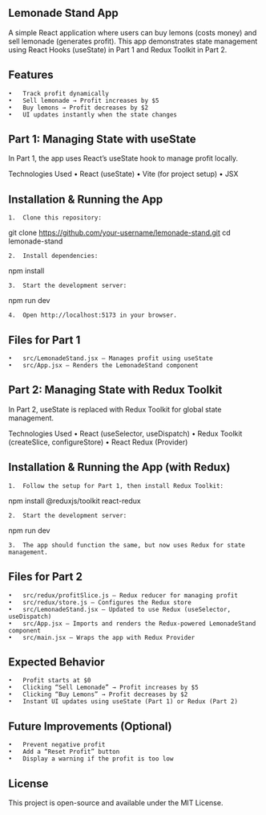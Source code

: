 
## Lemonade Stand App

A simple React application where users can buy lemons (costs money) and sell lemonade (generates profit).
This app demonstrates state management using React Hooks (useState) in Part 1 and Redux Toolkit in Part 2.

## Features
	•	Track profit dynamically
	•	Sell lemonade → Profit increases by $5
	•	Buy lemons → Profit decreases by $2
	•	UI updates instantly when the state changes

## Part 1: Managing State with useState

In Part 1, the app uses React’s useState hook to manage profit locally.

Technologies Used
	•	React (useState)
	•	Vite (for project setup)
	•	JSX

## Installation & Running the App
	1.	Clone this repository:

git clone https://github.com/your-username/lemonade-stand.git
cd lemonade-stand


	2.	Install dependencies:

npm install


	3.	Start the development server:

npm run dev


	4.	Open http://localhost:5173 in your browser.

## Files for Part 1
	•	src/LemonadeStand.jsx – Manages profit using useState
	•	src/App.jsx – Renders the LemonadeStand component

## Part 2: Managing State with Redux Toolkit

In Part 2, useState is replaced with Redux Toolkit for global state management.

Technologies Used
	•	React (useSelector, useDispatch)
	•	Redux Toolkit (createSlice, configureStore)
	•	React Redux (Provider)

## Installation & Running the App (with Redux)
	1.	Follow the setup for Part 1, then install Redux Toolkit:

npm install @reduxjs/toolkit react-redux


	2.	Start the development server:

npm run dev


	3.	The app should function the same, but now uses Redux for state management.

## Files for Part 2
	•	src/redux/profitSlice.js – Redux reducer for managing profit
	•	src/redux/store.js – Configures the Redux store
	•	src/LemonadeStand.jsx – Updated to use Redux (useSelector, useDispatch)
	•	src/App.jsx – Imports and renders the Redux-powered LemonadeStand component
	•	src/main.jsx – Wraps the app with Redux Provider

## Expected Behavior
	•	Profit starts at $0
	•	Clicking “Sell Lemonade” → Profit increases by $5
	•	Clicking “Buy Lemons” → Profit decreases by $2
	•	Instant UI updates using useState (Part 1) or Redux (Part 2)

## Future Improvements (Optional)
	•	Prevent negative profit
	•	Add a “Reset Profit” button
	•	Display a warning if the profit is too low

## License

This project is open-source and available under the MIT License.
